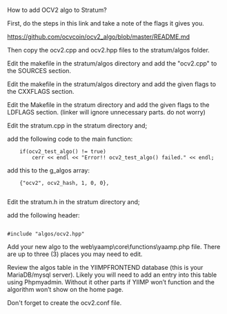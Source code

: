 How to add OCV2 algo to Stratum?

First, do the steps in this link and take a note of the flags it gives you.

https://github.com/ocvcoin/ocv2_algo/blob/master/README.md

Then copy the ocv2.cpp and ocv2.hpp files to the stratum/algos folder.

Edit the makefile in the stratum/algos directory and add the "ocv2.cpp" to the SOURCES section.

Edit the makefile in the stratum/algos directory and add the given flags to the CXXFLAGS section.


Edit the Makefile in the stratum directory and add the given flags to the LDFLAGS section. (linker will ignore unnecessary parts. do not worry)






Edit the stratum.cpp in the stratum directory and;




add the following code to the main function:
```
	if(ocv2_test_algo() != true)
		cerr << endl << "Error!! ocv2_test_algo() failed." << endl;	
```



add this to the g_algos array:
```
	{"ocv2", ocv2_hash, 1, 0, 0},
	
```


Edit the stratum.h in the stratum directory and;

add the following header:

```

#include "algos/ocv2.hpp"

```




Add your new algo to the web\yaamp\core\functions\yaamp.php file. There are up to three (3) places you may need to edit.


Review the algos table in the YIIMPFRONTEND database (this is your MariaDB/mysql server). Likely you will need to add an entry into this table using Phpmyadmin. Without it other parts if YIIMP won’t function and the algorithm won’t show on the home page.



Don't forget to create the ocv2.conf file.
